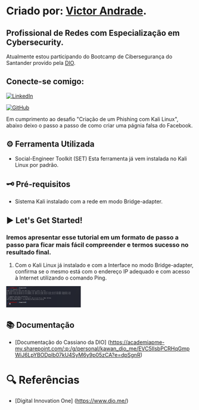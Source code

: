 # Criado por: [Victor Andrade](https://linkedin.com/in/victorhlandrade).

## Profissional de Redes com Especialização em Cybersecurity.
Atualmente estou participando do Bootcamp de Cibersegurança do Santander provido pela [DIO](https://dio.me/).

## Conecte-se comigo: 

[![LinkedIn](https://img.shields.io/badge/LinkedIn-0077B5?style=for-the-badge&logo=linkedin&logoColor=white)](https://www.linkedin.com/in/victorhlandrade/) 

[![GitHub](https://img.shields.io/badge/GitHub-100000?style=for-the-badge&logo=github&logoColor=white)](https://github.com/victorhlandrade)

Em cumprimento ao desafio "Criação de um Phishing com Kali Linux", abaixo deixo o passo a passo de como criar uma págnia falsa do Facebook.

## ⚙ Ferramenta Utilizada
- Social-Engineer Toolkit (SET)
Esta ferramenta já vem instalada no Kali Linux por padrão.

## 🗝 Pré-requisitos

- Sistema Kali instalado com a rede em modo Bridge-adapter.

## ▶ Let's Get Started!

### Iremos apresentar esse tutorial em um formato de passo a passo para ficar mais fácil compreender e termos sucesso no resultado final.

1. Com o Kali Linux já instalado e com a Interface no modo Bridge-adapter, confirma se o mesmo está com o endereço IP adequado e com acesso à Internet utilizando o comando Ping.

<p float="left">

 <img src="https://github.com/victorhlandrade/prints-lab-phishing-set/blob/main/0-Ping.PNG" width="200" />

</p>

## 📚 Documentação
- [Documentação do Cassiano da DIO] (https://academiapme-my.sharepoint.com/:p:/g/personal/kawan_dio_me/EVC5IlsbPCRHqGmpWiJ6LpYBODplb07kU4SyM6y9p05zCA?e=dpSgnR)

# 🔍 Referências

- [Digital Innovation One] (https://www.dio.me/)